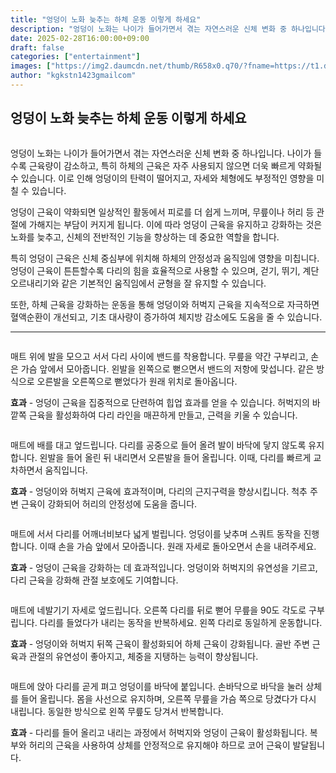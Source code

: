 ```yaml
---
title: "엉덩이 노화 늦추는 하체 운동 이렇게 하세요"
description: "엉덩이 노화는 나이가 들어가면서 겪는 자연스러운 신체 변화 중 하나입니다. 나이가 들수록 근육량이 감소하고, 특히 하체의 근육은 자주 사용되지 않으면 더욱 빠르게 약화될 수 있습니다. 이로 인해 엉덩이의 탄력이 떨어지고, 자세와 체형에도 부정적인 영향을 미칠 수 있습니"
date: 2025-02-28T16:00:00+09:00
draft: false
categories: ["entertainment"]
images: ["https://img2.daumcdn.net/thumb/R658x0.q70/?fname=https://t1.daumcdn.net/news/202412/03/tenbody/20241203173002196libs.jpg", "https://t1.daumcdn.net/news/202412/03/tenbody/20241203173002438otkh.gif", "https://t1.daumcdn.net/news/202412/03/tenbody/20241203173002785inns.gif", "https://t1.daumcdn.net/news/202412/03/tenbody/20241203173003023ebcb.gif", "https://t1.daumcdn.net/news/202412/03/tenbody/20241203173003335rdho.gif"]
author: "kgkstn1423gmailcom"
---
```


<h2 >엉덩이 노화 늦추는 하체 운동 이렇게 하세요</h2> <figure ><img src="https://img2.daumcdn.net/thumb/R658x0.q70/?fname=https://t1.daumcdn.net/news/202412/03/tenbody/20241203173002196libs.jpg" alt=""/></figure> <p>엉덩이 노화는 나이가 들어가면서 겪는 자연스러운 신체 변화 중 하나입니다. 나이가 들수록 근육량이 감소하고, 특히 하체의 근육은 자주 사용되지 않으면 더욱 빠르게 약화될 수 있습니다. 이로 인해 엉덩이의 탄력이 떨어지고, 자세와 체형에도 부정적인 영향을 미칠 수 있습니다.</p> <p>엉덩이 근육이 약화되면 일상적인 활동에서 피로를 더 쉽게 느끼며, 무릎이나 허리 등 관절에 가해지는 부담이 커지게 됩니다. 이에 따라 엉덩이 근육을 유지하고 강화하는 것은 노화를 늦추고, 신체의 전반적인 기능을 향상하는 데 중요한 역할을 합니다.</p> <p>특히 엉덩이 근육은 신체 중심부에 위치해 하체의 안정성과 움직임에 영향을 미칩니다. 엉덩이 근육이 튼튼할수록 다리의 힘을 효율적으로 사용할 수 있으며, 걷기, 뛰기, 계단 오르내리기와 같은 기본적인 움직임에서 균형을 잘 유지할 수 있습니다.</p> <p>또한, 하체 근육을 강화하는 운동을 통해 엉덩이와 허벅지 근육을 지속적으로 자극하면 혈액순환이 개선되고, 기초 대사량이 증가하여 체지방 감소에도 도움을 줄 수 있습니다.</p> <hr /> <figure ><img src="https://t1.daumcdn.net/news/202412/03/tenbody/20241203173002438otkh.gif" alt=""/></figure> <p>매트 위에 발을 모으고 서서 다리 사이에 밴드를 착용합니다. 무릎을 약간 구부리고, 손은 가슴 앞에서 모아줍니다. 왼발을 왼쪽으로 뻗으면서 밴드의 저항에 맞섭니다. 같은 방식으로 오른발을 오른쪽으로 뻗었다가 원래 위치로 돌아옵니다.</p> <p><strong>효과</strong> - 엉덩이 근육을 집중적으로 단련하여 힙업 효과를 얻을 수 있습니다. 허벅지의 바깥쪽 근육을 활성화하여 다리 라인을 매끈하게 만들고, 근력을 키울 수 있습니다.</p> <figure ><img src="https://t1.daumcdn.net/news/202412/03/tenbody/20241203173002785inns.gif" alt=""/></figure> <p>매트에 배를 대고 엎드립니다. 다리를 공중으로 들어 올려 발이 바닥에 닿지 않도록 유지합니다. 왼발을 들어 올린 뒤 내리면서 오른발을 들어 올립니다. 이때, 다리를 빠르게 교차하면서 움직입니다.</p> <p><strong>효과</strong> - 엉덩이와 허벅지 근육에 효과적이며, 다리의 근지구력을 향상시킵니다. 척추 주변 근육이 강화되어 허리의 안정성에 도움을 줍니다.</p> <figure ><img src="https://t1.daumcdn.net/news/202412/03/tenbody/20241203173003023ebcb.gif" alt=""/></figure> <p>매트에 서서 다리를 어깨너비보다 넓게 벌립니다. 엉덩이를 낮추며 스쿼트 동작을 진행합니다. 이때 손을 가슴 앞에서 모아줍니다. 원래 자세로 돌아오면서 손을 내려주세요.</p> <p><strong>효과</strong> - 엉덩이 근육을 강화하는 데 효과적입니다. 엉덩이와 허벅지의 유연성을 기르고, 다리 근육을 강화해 관절 보호에도 기여합니다.</p> <figure ><img src="https://t1.daumcdn.net/news/202412/03/tenbody/20241203173003335rdho.gif" alt=""/></figure> <p>매트에 네발기기 자세로 엎드립니다. 오른쪽 다리를 뒤로 뻗어 무릎을 90도 각도로 구부립니다. 다리를 들었다가 내리는 동작을 반복하세요. 왼쪽 다리로 동일하게 운동합니다.</p> <p><strong>효과</strong> - 엉덩이와 허벅지 뒤쪽 근육이 활성화되어 하체 근육이 강화됩니다. 골반 주변 근육과 관절의 유연성이 좋아지고, 체중을 지탱하는 능력이 향상됩니다.</p> <figure ><img src="https://t1.daumcdn.net/news/202412/03/tenbody/20241203173004117zmuc.gif" alt=""/></figure> <p>매트에 앉아 다리를 곧게 펴고 엉덩이를 바닥에 붙입니다. 손바닥으로 바닥을 눌러 상체를 들어 올립니다. 몸을 사선으로 유지하며, 오른쪽 무릎을 가슴 쪽으로 당겼다가 다시 내립니다. 동일한 방식으로 왼쪽 무릎도 당겨서 반복합니다.</p> <p><strong>효과</strong> - 다리를 들어 올리고 내리는 과정에서 허벅지와 엉덩이 근육이 활성화됩니다. 복부와 허리의 근육을 사용하여 상체를 안정적으로 유지해야 하므로 코어 근육이 발달됩니다.</p>